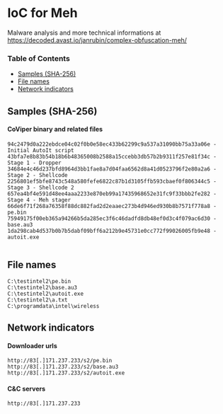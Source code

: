 # IoC for Meh

Malware analysis and more technical informations at <https://decoded.avast.io/janrubin/complex-obfuscation-meh/>


### Table of Contents
* [Samples (SHA-256)](#samples-sha-256)
* [File names](#file-names)
* [Network indicators](#network-indicators)


## Samples (SHA-256)
#### CoViper binary and related files
```
94c2479d0a222ebdce04c02f0b0e58ec433b62299c9a537a31090bb75a33a06e - Initial AutoIt script
43bfa7e8b83b54b18b6b48365008b2588a15ccebb3db57b2b9311f257e81f34c - Stage 1 - Dropper
34684e4c46d237bfd8964d3bb1fae8a7d04faa6562d8a41d0523796f2e80a2a6 - Stage 2 - Shellcode
2256801ef5bfe8743c548a580fefe6822c87b1d3105ffb593cbaef0f806344c5 - Stage 3 - Shellcode 2
657ea4bf4e591d48ee4aaa2233e870eb99a17435968652e31fc9f33bbb2fe282 - Stage 4 - Meh stager
66de6f71f268a76358f88dc882fad2d2eaaec273b4d946ed930b8b7571f778a8 - pe.bin
75949175f00eb365a94266b5da285ec3f6c46dadfd8db48ef0d3c4f079ac6d30 - base.au3
1da298cab4d537b0b7b5dabf09bff6a212b9e45731e0cc772f99026005fb9e48 - autoit.exe


```

## File names
```
C:\testintel2\pe.bin
C:\testintel2\base.au3
C:\testintel2\autoit.exe
C:\testintel2\a.txt
C:\programdata\intel\wireless
```

## Network indicators
#### Downloader urls
```
http://83[.]171.237.233/s2/pe.bin
http://83[.]171.237.233/s2/base.au3
http://83[.]171.237.233/s2/autoit.exe
```
#### C&C servers
```
http://83[.]171.237.233
```
